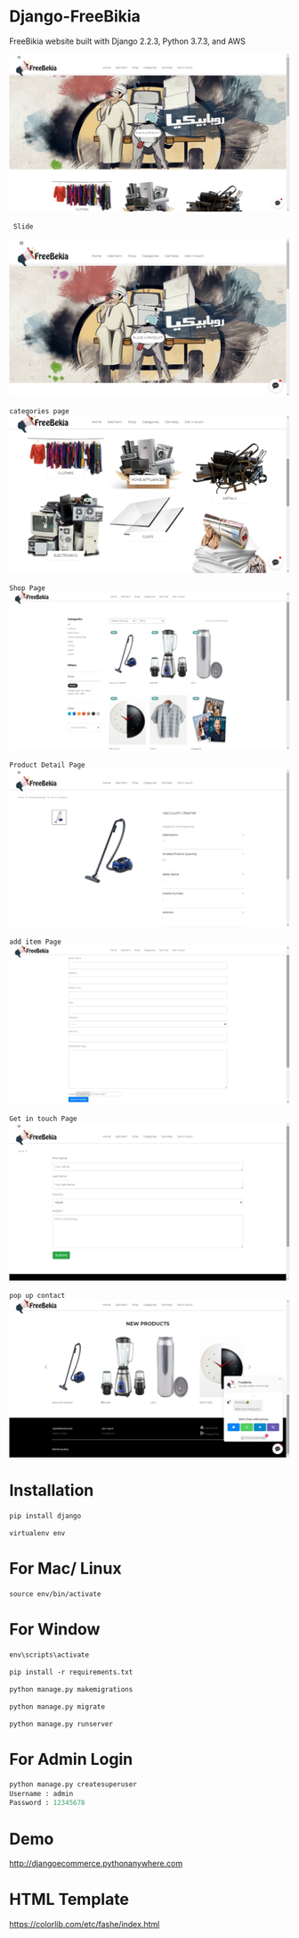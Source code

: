 # Django-FreeBikia

FreeBikia website built with Django 2.2.3, Python 3.7.3, and AWS

![image](https://github.com/shesheny66/FreeBikia/blob/Doc-IMG/WhatsApp%20Image%202020-08-22%20at%203.15.36%20AM.jpeg)

` Slide`

![image](https://github.com/shesheny66/FreeBikia/blob/Doc-IMG/WhatsApp%20Image%202020-08-22%20at%203.16.56%20AM.jpeg)

`categories page `
![image](https://github.com/shesheny66/FreeBikia/blob/Doc-IMG/WhatsApp%20Image%202020-08-22%20at%203.17.10%20AM.jpeg)

`Shop Page`
![image](https://github.com/shesheny66/FreeBikia/blob/Doc-IMG/WhatsApp%20Image%202020-08-22%20at%203.18.47%20AM.jpeg)

`Product Detail Page`
![image](https://github.com/shesheny66/FreeBikia/blob/Doc-IMG/WhatsApp%20Image%202020-08-22%20at%203.19.10%20AM.jpeg)

`add item Page`
![image](https://github.com/shesheny66/FreeBikia/blob/Doc-IMG/WhatsApp%20Image%202020-08-22%20at%203.18.24%20AM.jpeg)

`Get in touch Page`
![image](https://github.com/shesheny66/FreeBikia/blob/Doc-IMG/WhatsApp%20Image%202020-08-22%20at%203.19.49%20AM.jpeg)

`pop up contact `
![image](https://github.com/shesheny66/FreeBikia/blob/Doc-IMG/WhatsApp%20Image%202020-08-22%20at%203.20.24%20AM.jpeg)



# Installation

`pip install django`

`virtualenv env`

# For Mac/ Linux

`source env/bin/activate`

# For Window

`env\scripts\activate`

`pip install -r requirements.txt`

`python manage.py makemigrations`

`python manage.py migrate`

`python manage.py runserver`

# For Admin Login

```python
python manage.py createsuperuser
Username : admin
Password : 12345678
```
# Demo

http://djangoecommerce.pythonanywhere.com

# HTML Template

https://colorlib.com/etc/fashe/index.html


